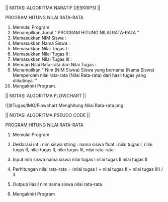 || NOTASI ALGORITMA NARATIF DESKRIPSI ||



PROGRAM HITUNG NILAI RATA-RATA

1. Memulai Program
2. Menampilkan Judul " PROGRAM HITUNG NILAI RATA-RATA "
3. Memasukkan NIM Siswa    :
4. Memasukkan Nama Siswa   :
5. Memasukkan Nilai Tugas I    :
6. Memasukkan Nilai Tugas II   :
7. Memasukkan Nilai Tugas III  :
8. Mencari Nilai Rata-rata dari Nilai Tugas :
9. Menampilkan " Nim (NIM Siswa) Siswa yang bernama (Nama Siswa) Memperoleh nilai rata-rata (Nilai Rata-rata) dari hasil tugas yang diikutinya. "
10. Mengakhiri Program.



|| NOTASI ALGORITMA FLOWCHART ||



![]#Tugas/IMG/Flowchart Menghitung Nilai Rata-rata.png

|| NOTASI ALGORITMA PSEUDO CODE ||



PROGRAM HITUNG NILAI RATA-RATA

1. Memulai Program

2. Deklarasi
        int     : nim siswa
        string  : nama siswa
        float   : nilai tugas I, nilai tugas II, nilai tugas II, nilai tugas III, nilai rata-rata
3. Input
        nim siswa
        nama siswa
        nilai tugas I
        nilai tugas II
        nilai tugas II
4. Perhitungan
        nilai rata-rata = (nilai tugas I + nilai tugas II + nilai tugas III) / 3
5. Output/Hasil
        nim
        nama siswa
        nilai rata-rata

6. Mengakhiri Program
